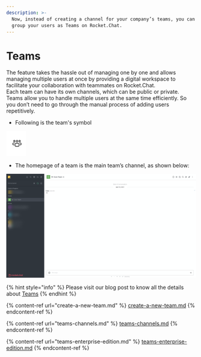 ```yaml
---
description: >-
  Now, instead of creating a channel for your company’s teams, you can easily
  group your users as Teams on Rocket.Chat.
---
```


# Teams

The feature takes the hassle out of managing one by one and allows managing multiple users at once by providing a digital workspace to facilitate your collaboration with teammates on Rocket.Chat.\
Each team can have its own channels, which can be public or private. Teams allow you to handle multiple users at the same time efficiently. So you don’t need to go through the manual process of adding users repetitively.

* Following is the team's symbol

![](<../../../.gitbook/assets/image (343).png>)

* The homepage of a team is the main team’s channel, as shown below:

![](<../../../.gitbook/assets/image (342).png>)

{% hint style="info" %}
Please visit our blog post to know all the details about [Teams](https://rocket.chat/blog/product/teams/)
{% endhint %}

{% content-ref url="create-a-new-team.md" %}
[create-a-new-team.md](create-a-new-team.md)
{% endcontent-ref %}

{% content-ref url="teams-channels.md" %}
[teams-channels.md](teams-channels.md)
{% endcontent-ref %}

{% content-ref url="teams-enterprise-edition.md" %}
[teams-enterprise-edition.md](teams-enterprise-edition.md)
{% endcontent-ref %}
